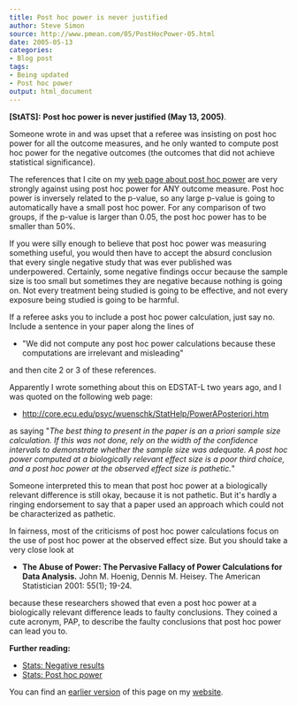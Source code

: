 ```yaml
---
title: Post hoc power is never justified
author: Steve Simon
source: http://www.pmean.com/05/PostHocPower-05.html
date: 2005-05-13
categories:
- Blog post
tags:
- Being updated
- Post hoc power
output: html_document
---
```

**[StATS]:** **Post hoc power is never justified
(May 13, 2005)**.

Someone wrote in and was upset that a referee was insisting on post hoc
power for all the outcome measures, and he only wanted to compute post
hoc power for the negative outcomes (the outcomes that did not achieve
statistical significance).

The references that I cite on my [web page about post hoc
power](../size/posthoc.asp) are very strongly against using post hoc
power for ANY outcome measure. Post hoc power is inversely related to
the p-value, so any large p-value is going to automatically have a small
post hoc power. For any comparison of two groups, if the p-value is
larger than 0.05, the post hoc power has to be smaller than 50%.

If you were silly enough to believe that post hoc power was measuring
something useful, you would then have to accept the absurd conclusion
that every single negative study that was ever published was
underpowered. Certainly, some negative findings occur because the sample
size is too small but sometimes they are negative because nothing is
going on. Not every treatment being studied is going to be effective,
and not every exposure being studied is going to be harmful.

If a referee asks you to include a post hoc power calculation, just say
no. Include a sentence in your paper along the lines of

- "We did not compute any post hoc power calculations because these
computations are irrelevant and misleading"

and then cite 2 or 3 of these references.

Apparently I wrote something about this on EDSTAT-L two years ago, and I
was quoted on the following web page:

- <http://core.ecu.edu/psyc/wuenschk/StatHelp/PowerAPosteriori.htm>

as saying "*The best thing to present in the paper is an a priori
sample size calculation. If this was not done, rely on the width of the
confidence intervals to demonstrate whether the sample size was
adequate. A post hoc power computed at a biologically relevant effect
size is a poor third choice, and a post hoc power at the observed effect
size is pathetic.*"

Someone interpreted this to mean that post hoc power at a biologically
relevant difference is still okay, because it is not pathetic. But it's
hardly a ringing endorsement to say that a paper used an approach which
could not be characterized as pathetic.

In fairness, most of the criticisms of post hoc power calculations focus
on the use of post hoc power at the observed effect size. But you should
take a very close look at

- **The Abuse of Power: The Pervasive Fallacy of Power Calculations
for Data Analysis.** John M. Hoenig, Dennis M. Heisey. The American
Statistician 2001: 55(1); 19-24.

because these researchers showed that even a post hoc power at a
biologically relevant difference leads to faulty conclusions. They
coined a cute acronym, PAP, to describe the faulty conclusions that post
hoc power can lead you to.

**Further reading:**

- [Stats: Negative results](../size/negative.asp)
- [Stats: Post hoc power](../size/posthoc.asp)

You can find an [earlier version][sim1] of this page on my [website][sim2].

[sim1]: http://www.pmean.com/05/PostHocPower.html
[sim2]: http://www.pmean.com
